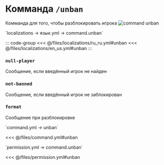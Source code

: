 # Комманда `/unban`

Комманда для того, чтобы разблокировать игрока
![command unban](/commandunban.png)

[//]: # (localization)
<!--@include: @/parts/words.md#localization--> 
<!--@include: @/parts/words.md#path--> `localizations → язык.yml → command.unban`

<!--@include: @/parts/words.md#default--> 

::: code-group
<<< @/files/localizations/ru_ru.yml#unban
<<< @/files/localizations/en_us.yml#unban
:::

### `null-player`

Сообщение, если введённый игрок не найден

### `not-banned`

Сообщение, если введённый игрок не заблокирован

### `format`

Сообщение при разблокировке

[//]: # (command.yml)
<!--@include: @/parts/words.md#setting-->
<!--@include: @/parts/words.md#path--> `command.yml → unban`

<!--@include: @/parts/words.md#default-->
<<< @/files/command.yml#unban

<!--@include: @/parts/enable.md-->
<!--@include: @/parts/range.md-->
<!--@include: @/parts/aliases.md-->
<!--@include: @/parts/destination.md-->
<!--@include: @/parts/cooldown.md-->
<!--@include: @/parts/sound.md-->

[//]: # (permission.yml)
<!--@include: @/parts/words.md#permission-->
<!--@include: @/parts/words.md#path--> `permission.yml → command.unban`

<!--@include: @/parts/words.md#default-->
<<< @/files/permission.yml#unban

<!--@include: @/parts/permission/permissionTier3.md-->
<!--@include: @/parts/permission/cooldown.md-->
<!--@include: @/parts/permission/sound.md-->

